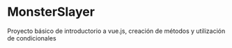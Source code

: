# MonsterSlayer
Proyecto básico de introductorio a vue.js, creación de métodos y utilización de condicionales
